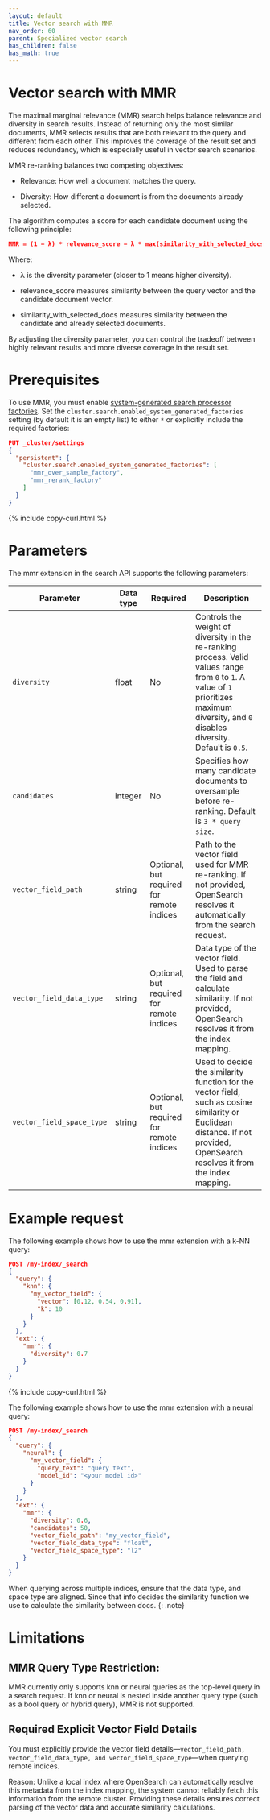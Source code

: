```yaml
---
layout: default
title: Vector search with MMR
nav_order: 60
parent: Specialized vector search
has_children: false
has_math: true
---
```


# Vector search with MMR

The maximal marginal relevance (MMR) search helps balance relevance and diversity in search results. Instead of returning only the most similar documents, MMR selects results that are both relevant to the query and different from each other. This improves the coverage of the result set and reduces redundancy, which is especially useful in vector search scenarios.

MMR re-ranking balances two competing objectives:

 - Relevance: How well a document matches the query.

 - Diversity: How different a document is from the documents already selected.

The algorithm computes a score for each candidate document using the following principle:

```json
MMR = (1 − λ) * relevance_score − λ * max(similarity_with_selected_docs)
```

Where:

 - λ is the diversity parameter (closer to 1 means higher diversity).

 - relevance_score measures similarity between the query vector and the candidate document vector.

 - similarity_with_selected_docs measures similarity between the candidate and already selected documents.

By adjusting the diversity parameter, you can control the tradeoff between highly relevant results and more diverse coverage in the result set.

# Prerequisites

To use MMR, you must enable [system-generated search processor factories]({{site.url}}{{site.baseurl}}/search-plugins/search-pipelines/system-generated-search-processors/). Set the `cluster.search.enabled_system_generated_factories` setting (by default it is an empty list) to either `*` or explicitly include the required factories:

```json
PUT _cluster/settings
{
  "persistent": {
    "cluster.search.enabled_system_generated_factories": [
      "mmr_over_sample_factory",
      "mmr_rerank_factory"
    ]
  }
}
```
{% include copy-curl.html %}

# Parameters

The mmr extension in the search API supports the following parameters:

| Parameter                 | Data type | Required                                  | Description                                                                                                                                                                                 |
| ------------------------- | --------- | ----------------------------------------- |---------------------------------------------------------------------------------------------------------------------------------------------------------------------------------------------|
| `diversity`               | float     | No                                        | Controls the weight of diversity in the re-ranking process. Valid values range from `0` to `1`. A value of `1` prioritizes maximum diversity, and `0` disables diversity. Default is `0.5`. |
| `candidates`              | integer   | No                                        | Specifies how many candidate documents to oversample before re-ranking. Default is `3 * query size`.                                                                                        |
| `vector_field_path`       | string    | Optional, but required for remote indices | Path to the vector field used for MMR re-ranking. If not provided, OpenSearch resolves it automatically from the search request.                                                            |
| `vector_field_data_type`  | string    | Optional, but required for remote indices | Data type of the vector field. Used to parse the field and calculate similarity. If not provided, OpenSearch resolves it from the index mapping.                                            |
| `vector_field_space_type` | string    | Optional, but required for remote indices | Used to decide the similarity function for the vector field, such as cosine similarity or Euclidean distance. If not provided, OpenSearch resolves it from the index mapping.               |   


# Example request

The following example shows how to use the mmr extension with a k-NN query:

```json
POST /my-index/_search
{
  "query": {
    "knn": {
      "my_vector_field": {
        "vector": [0.12, 0.54, 0.91],
        "k": 10
      }
    }
  },
  "ext": {
    "mmr": {
      "diversity": 0.7
    }
  }
}

```
{% include copy-curl.html %}

The following example shows how to use the mmr extension with a neural query:
```json
POST /my-index/_search
{
  "query": {
    "neural": {
      "my_vector_field": {
        "query_text": "query text",
        "model_id": "<your model id>"
      }
    }
  },
  "ext": {
    "mmr": {
      "diversity": 0.6,
      "candidates": 50,
      "vector_field_path": "my_vector_field",
      "vector_field_data_type": "float",
      "vector_field_space_type": "l2"
    }
  }
}
```

When querying across multiple indices, ensure that the data type, and space type are aligned. Since that info decides the similarity function we use to calculate the similarity between docs.
{: .note}

# Limitations

## MMR Query Type Restriction:
MMR currently only supports knn or neural queries as the top-level query in a search request. If knn or neural is nested inside another query type (such as a bool query or hybrid query), MMR is not supported.

## Required Explicit Vector Field Details
You must explicitly provide the vector field details—`vector_field_path, vector_field_data_type, and vector_field_space_type`—when querying remote indices.

Reason: Unlike a local index where OpenSearch can automatically resolve this metadata from the index mapping, the system cannot reliably fetch this information from the remote cluster. Providing these details ensures correct parsing of the vector data and accurate similarity calculations.